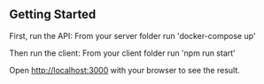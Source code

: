## Getting Started

First, run the API:
  From your server folder run 'docker-compose up'

Then run the client:
  From your client folder run 'npm run start'

Open [http://localhost:3000](http://localhost:3000) with your browser to see the result.
